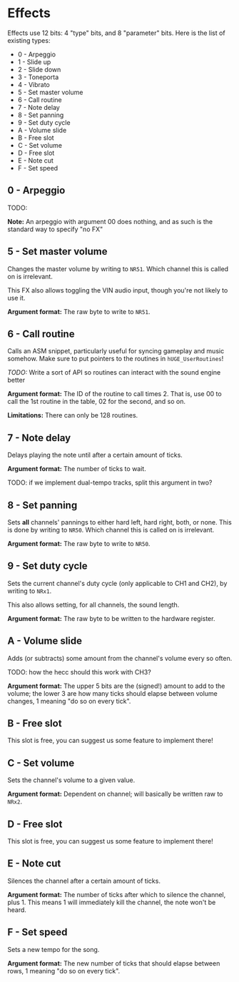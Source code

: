 # Effects

Effects use 12 bits: 4 "type" bits, and 8 "parameter" bits. Here is the list of existing types:

 - 0 - Arpeggio
 - 1 - Slide up
 - 2 - Slide down
 - 3 - Toneporta
 - 4 - Vibrato
 - 5 - Set master volume
 - 6 - Call routine
 - 7 - Note delay
 - 8 - Set panning
 - 9 - Set duty cycle
 - A - Volume slide
 - B - Free slot
 - C - Set volume
 - D - Free slot
 - E - Note cut
 - F - Set speed

## 0 - Arpeggio

TODO:

**Note:** An arpeggio with argument 00 does nothing, and as such is the standard way to specify "no FX"

## 5 - Set master volume

Changes the master volume by writing to `NR51`. Which channel this is called on is irrelevant.

This FX also allows toggling the VIN audio input, though you're not likely to use it.

**Argument format:** The raw byte to write to `NR51`.

## 6 - Call routine

Calls an ASM snippet, particularly useful for syncing gameplay and music somehow. Make sure to put pointers to the routines in `hUGE_UserRoutines`!

*TODO:* Write a sort of API so routines can interact with the sound engine better

**Argument format:** The ID of the routine to call times 2. That is, use 00 to call the 1st routine in the table, 02 for the second, and so on.

**Limitations:** There can only be 128 routines.

## 7 - Note delay

Delays playing the note until after a certain amount of ticks.

**Argument format:** The number of ticks to wait.

TODO: if we implement dual-tempo tracks, split this argument in two?

## 8 - Set panning

Sets **all** channels' pannings to either hard left, hard right, both, or none. This is done by writing to `NR50`. Which channel this is called on is irrelevant.

**Argument format:** The raw byte to write to `NR50`.

## 9 - Set duty cycle

Sets the current channel's duty cycle (only applicable to CH1 and CH2), by writing to `NRx1`.

This also allows setting, for all channels, the sound length.

**Argument format:** The raw byte to be written to the hardware register.

## A - Volume slide

Adds (or subtracts) some amount from the channel's volume every so often.

TODO: how the hecc should this work with CH3?

**Argument format:** The upper 5 bits are the (signed!) amount to add to the volume; the lower 3 are how many ticks should elapse between volume changes, 1 meaning "do so on every tick".

## B - Free slot

This slot is free, you can suggest us some feature to implement there!

## C - Set volume

Sets the channel's volume to a given value.

**Argument format:** Dependent on channel; will basically be written raw to `NRx2`.

## D - Free slot

This slot is free, you can suggest us some feature to implement there!

## E - Note cut

Silences the channel after a certain amount of ticks.

**Argument format:** The number of ticks after which to silence the channel, plus 1. This means 1 will immediately kill the channel, the note won't be heard.

## F - Set speed

Sets a new tempo for the song.

**Argument format:** The new number of ticks that should elapse between rows, 1 meaning "do so on every tick".

